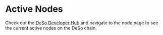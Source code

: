 # Active Nodes

Check out the [DeSo Developer Hub](https://ecstatic-rosalind-5316eb.netlify.app/) and navigate to the node page to see the current active nodes on the DeSo chain.
